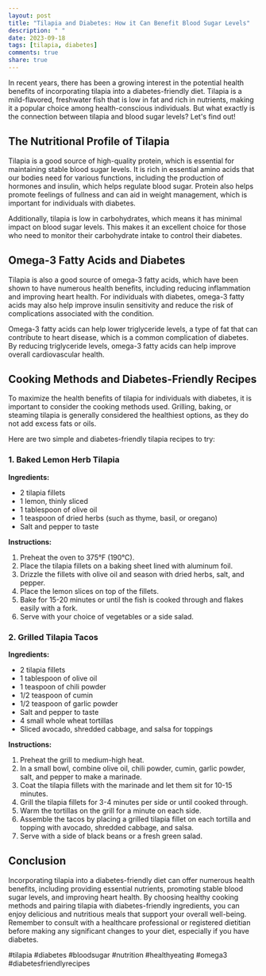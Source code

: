 ```yaml
---
layout: post
title: "Tilapia and Diabetes: How it Can Benefit Blood Sugar Levels"
description: " "
date: 2023-09-18
tags: [tilapia, diabetes]
comments: true
share: true
---
```


In recent years, there has been a growing interest in the potential health benefits of incorporating tilapia into a diabetes-friendly diet. Tilapia is a mild-flavored, freshwater fish that is low in fat and rich in nutrients, making it a popular choice among health-conscious individuals. But what exactly is the connection between tilapia and blood sugar levels? Let's find out!

## The Nutritional Profile of Tilapia

Tilapia is a good source of high-quality protein, which is essential for maintaining stable blood sugar levels. It is rich in essential amino acids that our bodies need for various functions, including the production of hormones and insulin, which helps regulate blood sugar. Protein also helps promote feelings of fullness and can aid in weight management, which is important for individuals with diabetes.

Additionally, tilapia is low in carbohydrates, which means it has minimal impact on blood sugar levels. This makes it an excellent choice for those who need to monitor their carbohydrate intake to control their diabetes.

## Omega-3 Fatty Acids and Diabetes

Tilapia is also a good source of omega-3 fatty acids, which have been shown to have numerous health benefits, including reducing inflammation and improving heart health. For individuals with diabetes, omega-3 fatty acids may also help improve insulin sensitivity and reduce the risk of complications associated with the condition.

Omega-3 fatty acids can help lower triglyceride levels, a type of fat that can contribute to heart disease, which is a common complication of diabetes. By reducing triglyceride levels, omega-3 fatty acids can help improve overall cardiovascular health.

## Cooking Methods and Diabetes-Friendly Recipes

To maximize the health benefits of tilapia for individuals with diabetes, it is important to consider the cooking methods used. Grilling, baking, or steaming tilapia is generally considered the healthiest options, as they do not add excess fats or oils.

Here are two simple and diabetes-friendly tilapia recipes to try:

### 1. Baked Lemon Herb Tilapia

**Ingredients:**
- 2 tilapia fillets
- 1 lemon, thinly sliced
- 1 tablespoon of olive oil
- 1 teaspoon of dried herbs (such as thyme, basil, or oregano)
- Salt and pepper to taste

**Instructions:**
1. Preheat the oven to 375°F (190°C).
2. Place the tilapia fillets on a baking sheet lined with aluminum foil.
3. Drizzle the fillets with olive oil and season with dried herbs, salt, and pepper.
4. Place the lemon slices on top of the fillets.
5. Bake for 15-20 minutes or until the fish is cooked through and flakes easily with a fork.
6. Serve with your choice of vegetables or a side salad.

### 2. Grilled Tilapia Tacos

**Ingredients:**
- 2 tilapia fillets
- 1 tablespoon of olive oil
- 1 teaspoon of chili powder
- 1/2 teaspoon of cumin
- 1/2 teaspoon of garlic powder
- Salt and pepper to taste
- 4 small whole wheat tortillas
- Sliced avocado, shredded cabbage, and salsa for toppings

**Instructions:**
1. Preheat the grill to medium-high heat.
2. In a small bowl, combine olive oil, chili powder, cumin, garlic powder, salt, and pepper to make a marinade.
3. Coat the tilapia fillets with the marinade and let them sit for 10-15 minutes.
4. Grill the tilapia fillets for 3-4 minutes per side or until cooked through.
5. Warm the tortillas on the grill for a minute on each side.
6. Assemble the tacos by placing a grilled tilapia fillet on each tortilla and topping with avocado, shredded cabbage, and salsa.
7. Serve with a side of black beans or a fresh green salad.

## Conclusion

Incorporating tilapia into a diabetes-friendly diet can offer numerous health benefits, including providing essential nutrients, promoting stable blood sugar levels, and improving heart health. By choosing healthy cooking methods and pairing tilapia with diabetes-friendly ingredients, you can enjoy delicious and nutritious meals that support your overall well-being. Remember to consult with a healthcare professional or registered dietitian before making any significant changes to your diet, especially if you have diabetes.

#tilapia #diabetes #bloodsugar #nutrition #healthyeating #omega3 #diabetesfriendlyrecipes